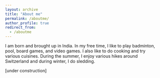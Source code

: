 ```yaml
---
layout: archive
title: "About me"
permalink: /aboutme/
author_profile: true
redirect_from:
  - /aboutme
---
```


I am born and brought up in India. In my free time, I like to play badminton, pool, board games, and video games. I also like to do cooking and try various cuisines. During the summer, I enjoy various hikes around Switzerland and during winter, I do sledding.

\[under construction]
